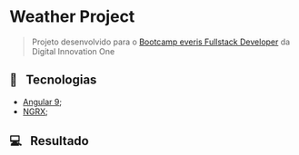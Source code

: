 # Weather Project

> Projeto desenvolvido para o [Bootcamp everis Fullstack Developer](https://web.digitalinnovation.one/track/everis-fullstack-developer) da Digital Innovation One

## :wrench: &nbsp; Tecnologias

- [Angular 9](https://github.com/angular/angular);
- [NGRX](https://ngrx.io/);

## :computer: &nbsp; Resultado
